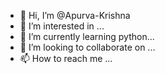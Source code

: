 - 👋 Hi, I’m @Apurva-Krishna
- 👀 I’m interested in ...
- 🌱 I’m currently learning python...
- 💞️ I’m looking to collaborate on ...
- 📫 How to reach me ...

<!---
Apurva-Krishna/Apurva-Krishna is a ✨ special ✨ repository because its `README.md` (this file) appears on your GitHub profile.
You can click the Preview link to take a look at your changes.
--->
